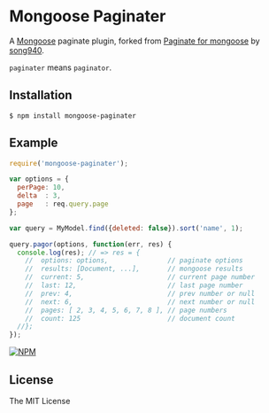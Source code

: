 # Mongoose Paginater

A [Mongoose](https://github.com/LearnBoost/mongoose) paginate plugin, forked from [Paginate for mongoose](https://github.com/song940/mongoose-paginate.git) by [song940](https://github.com/song940).

`paginater` means `paginator`.

## Installation

```
$ npm install mongoose-paginater
```

## Example

```javascript
require('mongoose-paginater');

var options = {
  perPage: 10,
  delta  : 3,
  page   : req.query.page
};

var query = MyModel.find({deleted: false}).sort('name', 1);

query.pagor(options, function(err, res) {
  console.log(res); // => res = {
    //  options: options,               // paginate options
    //  results: [Document, ...],       // mongoose results
    //  current: 5,                     // current page number
    //  last: 12,                       // last page number
    //  prev: 4,                        // prev number or null
    //  next: 6,                        // next number or null
    //  pages: [ 2, 3, 4, 5, 6, 7, 8 ], // page numbers
    //  count: 125                      // document count
  //};
});
```

[![NPM](https://nodei.co/npm/mongoose-paginater.png?downloads=true&stars=true)](https://nodei.co/npm/mongoose-paginater/)

## License

The MIT License
